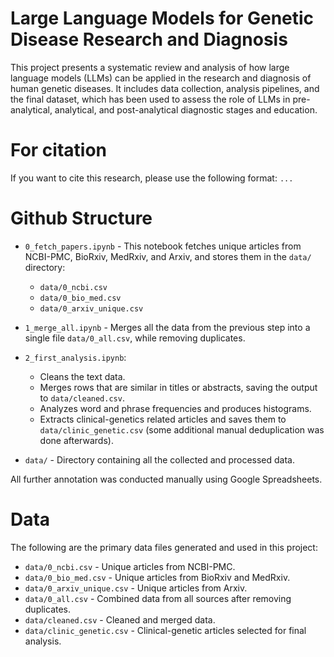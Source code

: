 # Large Language Models for Genetic Disease Research and Diagnosis

This project presents a systematic review and analysis of how large language models (LLMs) can be applied in the research and diagnosis of human genetic diseases. It includes data collection, analysis pipelines, and the final dataset, which has been used to assess the role of LLMs in pre-analytical, analytical, and post-analytical diagnostic stages and education.

# For citation

If you want to cite this research, please use the following format:
`...`

# Github Structure

* `0_fetch_papers.ipynb` - This notebook fetches unique articles from NCBI-PMC, BioRxiv, MedRxiv, and Arxiv, and stores them in the `data/` directory:
  - `data/0_ncbi.csv`
  - `data/0_bio_med.csv`
  - `data/0_arxiv_unique.csv`

* `1_merge_all.ipynb` - Merges all the data from the previous step into a single file `data/0_all.csv`, while removing duplicates.

* `2_first_analysis.ipynb`:
  - Cleans the text data.
  - Merges rows that are similar in titles or abstracts, saving the output to `data/cleaned.csv`.
  - Analyzes word and phrase frequencies and produces histograms.
  - Extracts clinical-genetics related articles and saves them to `data/clinic_genetic.csv` (some additional manual deduplication was done afterwards).

* `data/` - Directory containing all the collected and processed data.

All further annotation was conducted manually using Google Spreadsheets.

# Data

The following are the primary data files generated and used in this project:

- `data/0_ncbi.csv` - Unique articles from NCBI-PMC.
- `data/0_bio_med.csv` - Unique articles from BioRxiv and MedRxiv.
- `data/0_arxiv_unique.csv` - Unique articles from Arxiv.
- `data/0_all.csv` - Combined data from all sources after removing duplicates.
- `data/cleaned.csv` - Cleaned and merged data.
- `data/clinic_genetic.csv` - Clinical-genetic articles selected for final analysis.
